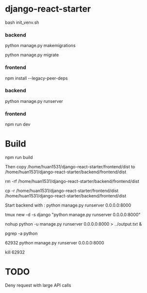 # django-react-starter

bash init_venv.sh

### backend

python manage.py makemigrations

python manage.py migrate

### frontend

npm install --legacy-peer-deps

### backend

python manage.py runserver

### frontend

npm run dev


# Build

npm run build

Then copy /home/huan1531/django-react-starter/frontend/dist to /home/huan1531/django-react-starter/backend/frontend/dist

rm -rf /home/huan1531/django-react-starter/backend/frontend/dist

cp -r /home/huan1531/django-react-starter/frontend/dist /home/huan1531/django-react-starter/backend/frontend/dist

Start backend with : python manage.py runserver 0.0.0.0:8000

tmux new -d -s django "python manage.py runserver 0.0.0.0:8000"

nohup python -u manage.py runserver 0.0.0.0:8000 > ../output.txt &

pgrep -a python

62932 python manage.py runserver 0.0.0.0:8000

kill 62932

# TODO

Deny request with large API calls
